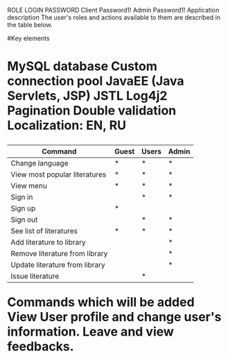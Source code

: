 ROLE	LOGIN	PASSWORD
Client		Password1!
Admin		Password1!
Application description
The user's roles and actions available to them are described in the table below.

#Key elements<h1>
MySQL database
Custom connection pool
JavaEE (Java Servlets, JSP)
JSTL
Log4j2
Pagination
Double validation
Localization: EN, RU

Command | Guest | Users | Admin
------------ | ------------- | ------------ | -----
Change language |  *  |	 *  |  *
View most popular literatures |	*	 |   *  |	 *
View menu|  *  |  *  |  *
Sign in		                       |	   |	 *  |  * 
Sign up	                         |	*	 |	    |   	
Sign out		                     |		 |	 *  |  *
See list of literatures       	 |	*	 |	 *  |  *
Add literature to library	       |	   |	    |  *
Remove literature from library   |	   |	    |  *
Update literature from library   |	   |	    |  *
Issue  literature		             |		 |	 *  | 


Commands which will be added
View User profile and change user's information.
Leave and view feedbacks.
